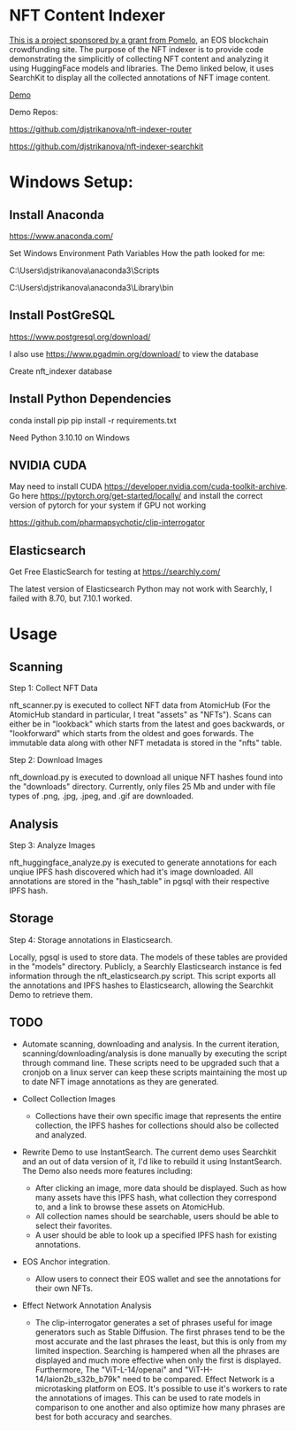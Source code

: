 
# NFT Content Indexer

[This is a project sponsored by a grant from Pomelo](https://pomelo.io/grants/nftindexer), an EOS blockchain crowdfunding site. The purpose of the NFT indexer is to provide code demonstrating the simplicitly of collecting NFT content and analyzing it using HuggingFace models and libraries. The Demo linked below, it uses SearchKit to display all the collected annotations of NFT image content.  

[Demo](https://djstrikanova.github.io/nft-indexer-searchkit/)

Demo Repos:

https://github.com/djstrikanova/nft-indexer-router

https://github.com/djstrikanova/nft-indexer-searchkit

# Windows Setup: 

## Install Anaconda
https://www.anaconda.com/

Set Windows Environment Path Variables
How the path looked for me:

C:\Users\djstrikanova\anaconda3\Scripts

C:\Users\djstrikanova\anaconda3\Library\bin

## Install PostGreSQL
https://www.postgresql.org/download/

I also use https://www.pgadmin.org/download/ to view the database

Create nft_indexer database

## Install Python Dependencies
conda install pip
pip install -r requirements.txt

Need Python 3.10.10 on Windows

## NVIDIA CUDA

May need to install CUDA https://developer.nvidia.com/cuda-toolkit-archive.
Go here https://pytorch.org/get-started/locally/ and install the correct version of pytorch for your system if GPU not working

https://github.com/pharmapsychotic/clip-interrogator

## Elasticsearch

Get Free ElasticSearch for testing at https://searchly.com/

The latest version of Elasticsearch Python may not work with Searchly, I failed with 8.70, but 7.10.1 worked. 

# Usage

## Scanning

Step 1: Collect NFT Data

nft_scanner.py is executed to collect NFT data from AtomicHub (For the AtomicHub standard in particular, I treat "assets" as "NFTs"). Scans can either be in "lookback" which starts from the latest and goes backwards, or "lookforward" which starts from the oldest and goes forwards. The immutable data along with other NFT metadata is stored in the "nfts" table.

Step 2: Download Images

nft_download.py is executed to download all unique NFT hashes found into the "downloads" directory. Currently, only files 25 Mb and under with file types of .png, .jpg, .jpeg, and .gif are downloaded. 

## Analysis

Step 3: Analyze Images

nft_huggingface_analyze.py is executed to generate annotations for each unqiue IPFS hash discovered which had it's image downloaded. All annotations are stored in the "hash_table" in pgsql with their respective IPFS hash.

## Storage

Step 4: Storage annotations in Elasticsearch.

Locally, pgsql is used to store data. The models of these tables are provided in the "models" directory. Publicly, a Searchly Elasticsearch instance is fed information through the nft_elasticsearch.py script. This script exports all the annotations and IPFS hashes to Elasticsearch, allowing the Searchkit Demo to retrieve them. 

## TODO

- Automate scanning, downloading and analysis. In the current iteration, scanning/downloading/analysis is done manually by executing the script through command line. These scripts need to be upgraded such that a cronjob on a linux server can keep these scripts maintaining the most up to date NFT image annotations as they are generated. 

- Collect Collection Images
    - Collections have their own specific image that represents the entire collection, the IPFS hashes for collections should also be collected and analyzed. 

- Rewrite Demo to use InstantSearch. The current demo uses Searchkit and an out of data version of it, I'd like to rebuild it using InstantSearch. The Demo also needs more features including:
    - After clicking an image, more data should be displayed. Such as how many assets have this IPFS hash, what collection they correspond to, and a link to browse these assets on AtomicHub.
    - All collection names should be searchable, users should be able to select their favorites. 
    - A user should be able to look up a specified IPFS hash for existing annotations. 

- EOS Anchor integration.
    - Allow users to connect their EOS wallet and see the annotations for their own NFTs.

- Effect Network Annotation Analysis
    - The clip-interrogator generates a set of phrases useful for image generators such as Stable Diffusion. The first phrases tend to be the most accurate and the last phrases the least, but this is only from my limited inspection. Searching is hampered when all the phrases are displayed and much more effective when only the first is displayed. Furthermore, The "ViT-L-14/openai" and "ViT-H-14/laion2b_s32b_b79k" need to be compared. Effect Network is a microtasking platform on EOS. It's possible to use it's workers to rate the annotations of images. This can be used to rate models in comparison to one another and also optimize how many phrases are best for both accuracy and searches.  

